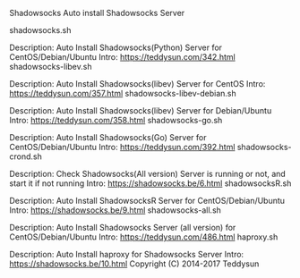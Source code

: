Shadowsocks
Auto install Shadowsocks Server

shadowsocks.sh

Description: Auto Install Shadowsocks(Python) Server for CentOS/Debian/Ubuntu
Intro: https://teddysun.com/342.html
shadowsocks-libev.sh

Description: Auto Install Shadowsocks(libev) Server for CentOS
Intro: https://teddysun.com/357.html
shadowsocks-libev-debian.sh

Description: Auto Install Shadowsocks(libev) Server for Debian/Ubuntu
Intro: https://teddysun.com/358.html
shadowsocks-go.sh

Description: Auto Install Shadowsocks(Go) Server for CentOS/Debian/Ubuntu
Intro: https://teddysun.com/392.html
shadowsocks-crond.sh

Description: Check Shadowsocks(All version) Server is running or not, and start it if not running
Intro: https://shadowsocks.be/6.html
shadowsocksR.sh

Description: Auto Install ShadowsocksR Server for CentOS/Debian/Ubuntu
Intro: https://shadowsocks.be/9.html
shadowsocks-all.sh

Description: Auto Install Shadowsocks Server (all version) for CentOS/Debian/Ubuntu
Intro: https://teddysun.com/486.html
haproxy.sh

Description: Auto Install haproxy for Shadowsocks Server
Intro: https://shadowsocks.be/10.html
Copyright (C) 2014-2017 Teddysun
